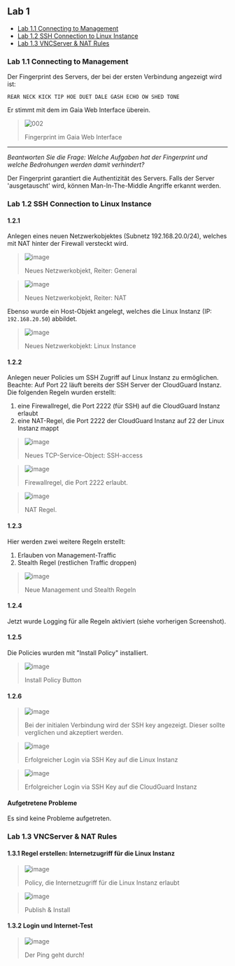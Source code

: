 ## Lab 1

<!-- vim-markdown-toc GFM -->

* [Lab 1.1 Connecting to Management](#lab-11-connecting-to-management)
* [Lab 1.2 SSH Connection to Linux Instance](#lab-12-ssh-connection-to-linux-instance)
* [Lab 1.3 VNCServer & NAT Rules](#lab-13-vncserver--nat-rules)

<!-- vim-markdown-toc -->

### Lab 1.1 Connecting to Management

Der Fingerprint des Servers, der bei der ersten Verbindung angezeigt wird ist:

`REAR NECK KICK TIP HOE DUET DALE GASH ECHO OW SHED TONE`

Er stimmt mit dem im Gaia Web Interface überein.

> ![002](https://user-images.githubusercontent.com/173962/116440505-dfc4d180-a850-11eb-9774-08411186ece4.PNG)
>
> Fingerprint im Gaia Web Interface

---

_Beantworten Sie die Frage: Welche Aufgaben hat der Fingerprint und welche Bedrohungen werden damit verhindert?_

Der Fingerprint garantiert die Authentizität des Servers. Falls der Server 'ausgetauscht' wird, können Man-In-The-Middle Angriffe erkannt werden.

### Lab 1.2 SSH Connection to Linux Instance

#### 1.2.1

Anlegen eines neuen Netzwerkobjektes (Subnetz 192.168.20.0/24), welches mit NAT hinter der Firewall versteckt wird.

> ![image](https://user-images.githubusercontent.com/173962/116457764-19530800-a864-11eb-8acc-00c64e2c3783.png)
>
> Neues Netzwerkobjekt, Reiter: General

> ![image](https://user-images.githubusercontent.com/173962/116457797-24a63380-a864-11eb-8b16-17e8f28af12e.png)
>
> Neues Netzwerkobjekt, Reiter: NAT

Ebenso wurde ein Host-Objekt angelegt, welches die Linux Instanz (IP: `192.168.20.50`) abbildet.

> ![image](https://user-images.githubusercontent.com/173962/118277689-54427600-b4c9-11eb-821a-b2399cdb10d4.png)
>
> Neues Netzwerkobjekt: Linux Instance

#### 1.2.2

Anlegen neuer Policies um SSH Zugriff auf Linux Instanz zu ermöglichen. Beachte: Auf Port 22 läuft bereits der SSH Server der CloudGuard Instanz. Die folgenden Regeln wurden erstellt:

1. eine Firewallregel, die Port 2222 (für SSH) auf die CloudGuard Instanz erlaubt
2. eine NAT-Regel, die Port 2222 der CloudGuard Instanz auf 22 der Linux Instanz mappt 

> ![image](https://user-images.githubusercontent.com/173962/116458672-320fed80-a865-11eb-8964-93ca2058e15d.png)
>
> Neues TCP-Service-Object: SSH-access

> ![image](https://user-images.githubusercontent.com/173962/116462870-460a1e00-a86a-11eb-91e4-4a898ec0e51f.png)
>
> Firewallregel, die Port 2222 erlaubt.

> ![image](https://user-images.githubusercontent.com/173962/116461224-4bfeff80-a868-11eb-8dbc-87ca3f20934a.png)
> 
> NAT Regel.

#### 1.2.3

Hier werden zwei weitere Regeln erstellt:

1. Erlauben von Management-Traffic
2. Stealth Regel (restlichen Traffic droppen)

> ![image](https://user-images.githubusercontent.com/173962/118280320-6376f300-b4cc-11eb-98d2-ae16f2c2e0ae.png)
> 
> Neue Management und Stealth Regeln

#### 1.2.4

Jetzt wurde Logging für alle Regeln aktiviert (siehe vorherigen Screenshot).

#### 1.2.5

Die Policies wurden mit "Install Policy" installiert.

>![image](https://user-images.githubusercontent.com/173962/118281344-658d8180-b4cd-11eb-9c90-0cce74d98c8c.png)
>
> Install Policy Button

#### 1.2.6

>![image](https://user-images.githubusercontent.com/173962/116460772-b82d3380-a867-11eb-914c-251b079ddaf4.png)
>
> Bei der initialen Verbindung wird der SSH key angezeigt. Dieser sollte verglichen und akzeptiert werden.


>![image](https://user-images.githubusercontent.com/173962/116462086-5a99e680-a869-11eb-8c1e-d9d56f243200.png)
>
> Erfolgreicher Login via SSH Key auf die Linux Instanz

>![image](https://user-images.githubusercontent.com/173962/116464247-08a69000-a86c-11eb-883b-5481d05206fc.png)
>
> Erfolgreicher Login via SSH Key auf die CloudGuard Instanz

#### Aufgetretene Probleme

Es sind keine Probleme aufgetreten.

### Lab 1.3 VNCServer & NAT Rules

#### 1.3.1 Regel erstellen: Internetzugriff für die Linux Instanz

>![image](https://user-images.githubusercontent.com/173962/118291355-cd48ca00-b4d7-11eb-9123-5c54ac9ad201.png)
>
> Policy, die Internetzugriff für die Linux Instanz erlaubt

>![image](https://user-images.githubusercontent.com/173962/118291408-dd60a980-b4d7-11eb-9d50-fce75bab26f3.png)
>
> Publish & Install

#### 1.3.2 Login und Internet-Test

> ![image](https://user-images.githubusercontent.com/173962/118291914-64158680-b4d8-11eb-9e75-4f89c73b9a53.png)
>
> Der Ping geht durch!
